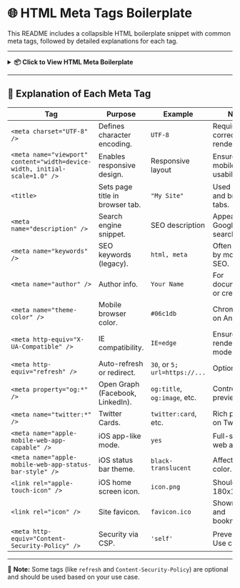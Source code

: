 # 🌐 HTML Meta Tags Boilerplate

This README includes a collapsible HTML boilerplate snippet with common meta tags, followed by detailed explanations for each tag.

---

<details>
<summary><strong>📦 Click to View HTML Meta Boilerplate</strong></summary>

```html
<!DOCTYPE html>
<html lang="en">
<head>
  <!-- ✅ Basic Meta Tags -->
  <meta charset="UTF-8" />
  <meta name="viewport" content="width=device-width, initial-scale=1.0" />
  <title>Your Page Title</title>
  <meta name="description" content="Short description of the page for SEO and social previews." />
  <meta name="keywords" content="html, meta, seo, responsive, web" />
  <meta name="author" content="Your Name or Company" />
  <meta name="theme-color" content="#06c1db" />
  <meta http-equiv="X-UA-Compatible" content="IE=edge" />

  <!-- 🔁 Optional -->
  <!-- <meta http-equiv="refresh" content="30" /> -->
  <!-- <meta http-equiv="refresh" content="5; url=https://example.com/" /> -->

  <!-- 📲 Social Media -->
  <meta property="og:title" content="Your Page Title" />
  <meta property="og:description" content="Social media preview text." />
  <meta property="og:image" content="https://example.com/image.jpg" />
  <meta property="og:url" content="https://example.com/" />
  <meta property="og:type" content="website" />
  <meta name="twitter:card" content="summary_large_image" />
  <meta name="twitter:title" content="Your Page Title" />
  <meta name="twitter:description" content="Text for tweet preview." />
  <meta name="twitter:image" content="https://example.com/image.jpg" />

  <!-- 📱 Mobile -->
  <meta name="apple-mobile-web-app-capable" content="yes" />
  <meta name="apple-mobile-web-app-status-bar-style" content="black-translucent" />
  <link rel="apple-touch-icon" href="/icon.png" />
  <link rel="icon" href="/favicon.ico" type="image/x-icon" />

  <!-- 🔒 Optional Security -->
  <!-- <meta http-equiv="Content-Security-Policy" content="default-src 'self';" /> -->
</head>
<body>
  <h1>Hello, world!</h1>
</body>
</html>
```

</details>

---

## 📘 Explanation of Each Meta Tag

| Tag | Purpose | Example | Notes |
|-----|---------|---------|-------|
| `<meta charset="UTF-8" />` | Defines character encoding. | `UTF-8` | Required for correct text rendering. |
| `<meta name="viewport" content="width=device-width, initial-scale=1.0" />` | Enables responsive design. | Responsive layout | Ensures mobile usability. |
| `<title>` | Sets page title in browser tab. | `"My Site"` | Used in SEO and browser tabs. |
| `<meta name="description" />` | Search engine snippet. | SEO description | Appears in Google search. |
| `<meta name="keywords" />` | SEO keywords (legacy). | `html, meta` | Often ignored by modern SEO. |
| `<meta name="author" />` | Author info. | `Your Name` | For documentation or credit. |
| `<meta name="theme-color" />` | Mobile browser color. | `#06c1db` | Chrome UI tint on Android. |
| `<meta http-equiv="X-UA-Compatible" />` | IE compatibility. | `IE=edge` | Ensures latest rendering mode. |
| `<meta http-equiv="refresh" />` | Auto-refresh or redirect. | `30`, or `5; url=https://...` | Optional. |
| `<meta property="og:*" />` | Open Graph (Facebook, LinkedIn). | `og:title`, `og:image`, etc. | Controls link previews. |
| `<meta name="twitter:*" />` | Twitter Cards. | `twitter:card`, etc. | Rich previews on Twitter. |
| `<meta name="apple-mobile-web-app-capable" />` | iOS app-like mode. | `yes` | Full-screen web app. |
| `<meta name="apple-mobile-web-app-status-bar-style" />` | iOS status bar theme. | `black-translucent` | Affects top bar color. |
| `<link rel="apple-touch-icon" />` | iOS home screen icon. | `icon.png` | Should be 180x180 px. |
| `<link rel="icon" />` | Site favicon. | `favicon.ico` | Shown in tabs and bookmarks. |
| `<meta http-equiv="Content-Security-Policy" />` | Security via CSP. | `'self'` | Prevents XSS. Use carefully. |

---

🔐 **Note:** Some tags (like `refresh` and `Content-Security-Policy`) are optional and should be used based on your use case.